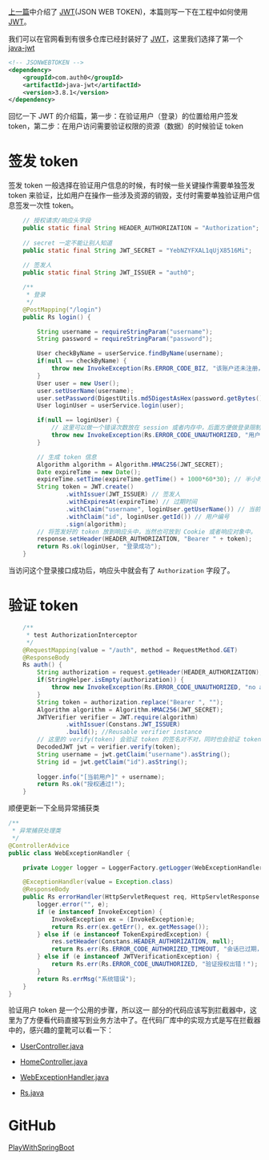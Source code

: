 [上一篇](https://blog.csdn.net/xiaoping0915/article/details/98053075 )中介绍了 [JWT](https://jwt.io/ )(JSON WEB TOKEN)，本篇则写一下在工程中如何使用 [JWT](https://jwt.io/ )。



我们可以在官网看到有很多仓库已经封装好了 [JWT](https://jwt.io/)，这里我们选择了第一个  [java-jwt](https://github.com/auth0/java-jwt ) 

```xml
<!-- JSONWEBTOKEN -->
<dependency>
    <groupId>com.auth0</groupId>
    <artifactId>java-jwt</artifactId>
    <version>3.8.1</version>
</dependency>
```

回忆一下 JWT 的介绍篇，第一步：在验证用户（登录）的位置给用户签发 token，第二步：在用户访问需要验证权限的资源（数据）的时候验证 token

# 签发 token

签发 token 一般选择在验证用户信息的时候，有时候一些关键操作需要单独签发 token 来验证，比如用户在操作一些涉及资源的销毁，支付时需要单独验证用户信息签发一次性 token。



```java
	// 授权请求/响应头字段
	public static final String HEADER_AUTHORIZATION = "Authorization";
	
	// secret 一定不能让别人知道
	public static final String JWT_SECRET = "YebNZYFXAL1qUjX8516Mi";
	
	// 签发人
    public static final String JWT_ISSUER = "auth0";

	/**
     * 登录
     */
    @PostMapping("/login")
    public Rs login() {

        String username = requireStringParam("username");
        String password = requireStringParam("password");

        User checkByName = userService.findByName(username);
        if(null == checkByName) {
            throw new InvokeException(Rs.ERROR_CODE_BIZ, "该账户还未注册，请先注册！");
        }
        User user = new User();
        user.setUserName(username);
        user.setPassword(DigestUtils.md5DigestAsHex(password.getBytes()));
        User loginUser = userService.login(user);

        if(null == loginUser) {
            // 这里可以做一个错误次数放在 session 或者内存中，后面方便做登录限制
            throw new InvokeException(Rs.ERROR_CODE_UNAUTHORIZED, "用户名或密码错误。");
        }

        // 生成 token 信息
        Algorithm algorithm = Algorithm.HMAC256(JWT_SECRET);
        Date expireTime = new Date();
        expireTime.setTime(expireTime.getTime() + 1000*60*30); // 半小时
        String token = JWT.create()
                .withIssuer(JWT_ISSUER) // 签发人
                .withExpiresAt(expireTime) // 过期时间
                .withClaim("username", loginUser.getUserName()) // 当前登录用户名
                .withClaim("id", loginUser.getId()) // 用户编号
                .sign(algorithm);
        // 将签发好的 token 放到响应头中，当然也可放到 Cookie 或者响应对象中。
        response.setHeader(HEADER_AUTHORIZATION, "Bearer " + token);
        return Rs.ok(loginUser, "登录成功");
    }
```

当访问这个登录接口成功后，响应头中就会有了 `Authorization` 字段了。



 # 验证 token

```java
	/**
	 * test AuthorizationInterceptor
	 */
	@RequestMapping(value = "/auth", method = RequestMethod.GET)
	@ResponseBody
	Rs auth() {
		String authorization = request.getHeader(HEADER_AUTHORIZATION);
        if(StringHelper.isEmpty(authorization)) {
            throw new InvokeException(Rs.ERROR_CODE_UNAUTHORIZED, "no authorization.");
        }
        String token = authorization.replace("Bearer ", "");
        Algorithm algorithm = Algorithm.HMAC256(JWT_SECRET);
        JWTVerifier verifier = JWT.require(algorithm)
                .withIssuer(Constans.JWT_ISSUER)
                .build(); //Reusable verifier instance
		// 这里的 verify(token) 会验证 token 的签名对不对，同时也会验证 token 是否过期
        DecodedJWT jwt = verifier.verify(token);
        String username = jwt.getClaim("username").asString();
        String id = jwt.getClaim("id").asString();
		
		logger.info("[当前用户]" + username);
		return Rs.ok("授权通过!");
	}
```

顺便更新一下全局异常捕获类

```java
/**
 * 异常捕获处理类
 */
@ControllerAdvice
public class WebExceptionHandler {

	private Logger logger = LoggerFactory.getLogger(WebExceptionHandler.class);

	@ExceptionHandler(value = Exception.class)
	@ResponseBody
	public Rs errorHandler(HttpServletRequest req, HttpServletResponse res, Exception e) {
		logger.error("", e);
		if (e instanceof InvokeException) {
			InvokeException ex = (InvokeException)e;
			return Rs.err(ex.getErr(), ex.getMessage());
		} else if (e instanceof TokenExpiredException) {
			res.setHeader(Constans.HEADER_AUTHORIZATION, null);
			return Rs.err(Rs.ERROR_CODE_AUTHORIZED_TIMEOUT, "会话已过期，请重新登录！");
		} else if (e instanceof JWTVerificationException) {
			return Rs.err(Rs.ERROR_CODE_UNAUTHORIZED, "验证授权出错！");
		}
		return Rs.errMsg("系统错误");
	}
}
```



验证用户 token 是一个公用的步骤，所以这一 部分的代码应该写到拦截器中，这里为了方便看代码直接写到业务方法中了。在代码厂库中的实现方式是写在拦截器中的，感兴趣的童靴可以看一下：

- [UserController.java](https://github.com/xiaop1ng/PlayWithSpringBoot/blob/master/src/main/java/com/xiaoping/controller/api/UserController.java)
- [HomeController.java ](https://github.com/xiaop1ng/PlayWithSpringBoot/blob/master/src/main/java/com/xiaoping/controller/api/HomeController.java )

- [WebExceptionHandler.java](https://github.com/xiaop1ng/PlayWithSpringBoot/blob/master/src/main/java/com/xiaoping/exception/WebExceptionHandler.java)
- [Rs.java](https://github.com/xiaop1ng/PlayWithSpringBoot/blob/master/src/main/java/com/xiaoping/pojo/Rs.java)



# GitHub

[PlayWithSpringBoot](https://github.com/xiaop1ng/PlayWithSpringBoot) 